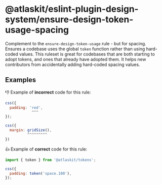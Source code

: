 # @atlaskit/eslint-plugin-design-system/ensure-design-token-usage-spacing

Complement to the `ensure-design-token-usage` rule - but for spacing. Ensures a codebase uses the global `token` function rather than using hard-coded values.
This ruleset is great for codebases that are both starting to adopt tokens, and ones that already have adopted them. It helps new contributors from accidentally adding hard-coded spacing values.

## Examples

👎 Example of **incorrect** code for this rule:

```js
css({
  padding: 'red',
            ^^^
});
```

```js
css({
  margin: gridSize(),
          ^^^^^^^^^
})
```

👍 Example of **correct** code for this rule:

```js
import { token } from '@atlaskit/tokens';

css({
  padding: token('space.100'),
});
```
